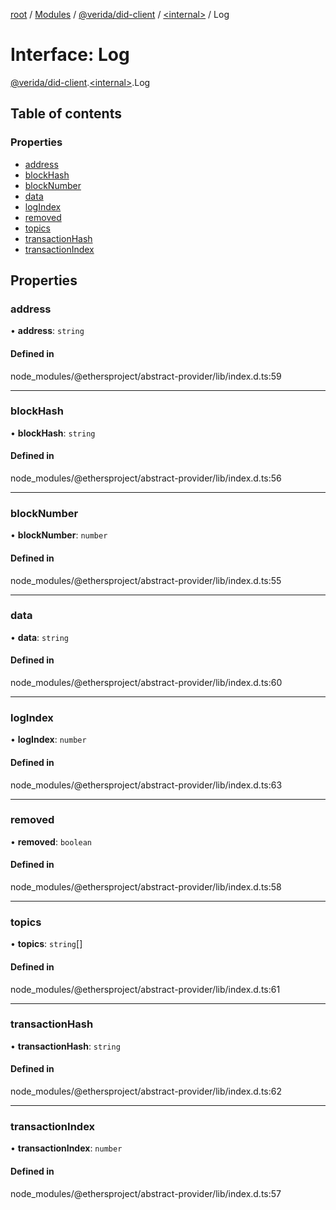 [root](../README.md) / [Modules](../modules.md) / [@verida/did-client](../modules/verida_did_client.md) / [<internal\>](../modules/verida_did_client._internal_.md) / Log

# Interface: Log

[@verida/did-client](../modules/verida_did_client.md).[<internal\>](../modules/verida_did_client._internal_.md).Log

## Table of contents

### Properties

- [address](verida_did_client._internal_.Log.md#address)
- [blockHash](verida_did_client._internal_.Log.md#blockhash)
- [blockNumber](verida_did_client._internal_.Log.md#blocknumber)
- [data](verida_did_client._internal_.Log.md#data)
- [logIndex](verida_did_client._internal_.Log.md#logindex)
- [removed](verida_did_client._internal_.Log.md#removed)
- [topics](verida_did_client._internal_.Log.md#topics)
- [transactionHash](verida_did_client._internal_.Log.md#transactionhash)
- [transactionIndex](verida_did_client._internal_.Log.md#transactionindex)

## Properties

### address

• **address**: `string`

#### Defined in

node_modules/@ethersproject/abstract-provider/lib/index.d.ts:59

___

### blockHash

• **blockHash**: `string`

#### Defined in

node_modules/@ethersproject/abstract-provider/lib/index.d.ts:56

___

### blockNumber

• **blockNumber**: `number`

#### Defined in

node_modules/@ethersproject/abstract-provider/lib/index.d.ts:55

___

### data

• **data**: `string`

#### Defined in

node_modules/@ethersproject/abstract-provider/lib/index.d.ts:60

___

### logIndex

• **logIndex**: `number`

#### Defined in

node_modules/@ethersproject/abstract-provider/lib/index.d.ts:63

___

### removed

• **removed**: `boolean`

#### Defined in

node_modules/@ethersproject/abstract-provider/lib/index.d.ts:58

___

### topics

• **topics**: `string`[]

#### Defined in

node_modules/@ethersproject/abstract-provider/lib/index.d.ts:61

___

### transactionHash

• **transactionHash**: `string`

#### Defined in

node_modules/@ethersproject/abstract-provider/lib/index.d.ts:62

___

### transactionIndex

• **transactionIndex**: `number`

#### Defined in

node_modules/@ethersproject/abstract-provider/lib/index.d.ts:57
